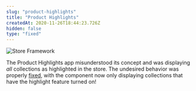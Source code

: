 ```yaml
---
slug: "product-highlights"
title: "Product Highlights"
createdAt: 2020-11-26T18:44:23.726Z
hidden: false
type: "fixed"
---
```


![Store Framework](https://cdn.jsdelivr.net/gh/vtexdocs/dev-portal-content@main/images/product-highlights-0.png)

The Product Highlights app misunderstood its concept and was displaying *all* collections as highlighted in the store. The undesired behavior was properly [fixed](https://github.com/vtex-apps/product-highlights/pull/4), with the component now only displaying collections that have the highlight feature turned on!
